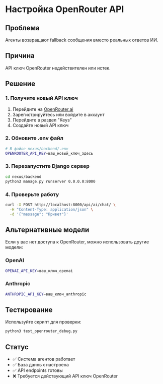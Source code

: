 # Настройка OpenRouter API

## Проблема
Агенты возвращают fallback сообщения вместо реальных ответов ИИ.

## Причина
API ключ OpenRouter недействителен или истек.

## Решение

### 1. Получите новый API ключ
1. Перейдите на [OpenRouter.ai](https://openrouter.ai/)
2. Зарегистрируйтесь или войдите в аккаунт
3. Перейдите в раздел "Keys" 
4. Создайте новый API ключ

### 2. Обновите .env файл
```bash
# В файле nexus/backend/.env
OPENROUTER_API_KEY=ваш_новый_ключ_здесь
```

### 3. Перезапустите Django сервер
```bash
cd nexus/backend
python3 manage.py runserver 0.0.0.0:8000
```

### 4. Проверьте работу
```bash
curl -X POST http://localhost:8000/api/ai/chat/ \
  -H "Content-Type: application/json" \
  -d '{"message": "Привет"}'
```

## Альтернативные модели
Если у вас нет доступа к OpenRouter, можно использовать другие модели:

### OpenAI
```bash
OPENAI_API_KEY=ваш_ключ_openai
```

### Anthropic
```bash
ANTHROPIC_API_KEY=ваш_ключ_anthropic
```

## Тестирование
Используйте скрипт для проверки:
```bash
python3 test_openrouter_debug.py
```

## Статус
- ✅ Система агентов работает
- ✅ База данных настроена
- ✅ API endpoints готовы
- ❌ Требуется действующий API ключ OpenRouter
